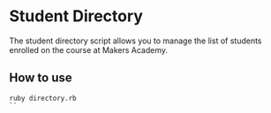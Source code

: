 Student Directory
=================

The student directory script allows you to manage the list of students enrolled on the course at Makers Academy.

How to use
----------

```shell
ruby directory.rb
``